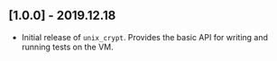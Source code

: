 ## [1.0.0] - 2019.12.18

* Initial release of `unix_crypt`. Provides the basic API for writing and running
  tests on the VM.
